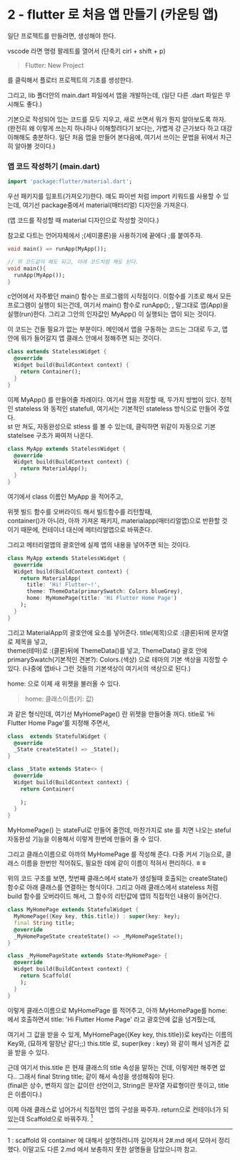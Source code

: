 # 2 - flutter 로 처음 앱 만들기 (카운팅 앱)

일단 프로젝트를 만들려면, 생성해야 한다. 

vscode 라면 명령 팔레트를 열어서 (단축키 cirl + shift + p)  
> Flutter: New Project 

를 클릭해서 플로터 프로젝트의 기초를 생성한다. 

그리고, lib 폴더안의 main.dart 파일에서 앱을 개발하는데, (일단 다른 .dart 파일은 무시해도 좋다.)

기본으로 작성되어 있는 코드를 모두 지우고, 새로 쓰면서 뭐가 뭔지 알아보도록 하자. (완전히 왜 이렇게 쓰는지 하나하나 이해할려다기 보다는, 가볍게 걍 근가보다 하고 대강 이해해도 충분하다. 일단 처음 앱을 만들어 본다음에, 여기서 쓰이는 문법을 뒤에서 차근히 알아볼 것이다.)

### 앱 코드 작성하기 (main.dart)

```dart
import 'package:flutter/material.dart';
```

우선 패키지를 임포트(가져오기)한다. 얘도 파이썬 처럼 import 키워드를 사용할 수 있는데, 여기선 package중에서 material(매터리얼) 디자인을 가져온다. 

(앱 코드를 작성할 때 material 디자인으로 작성할 것이다.)

참고로 다트는 언어자체에서 ;(세미콜론)을 사용하기에 끝에다 ;를 붙여주자.

```dart
void main() => runApp(MyApp());
```
```dart
// 위 코드같이 해도 되고, 아래 코드처럼 해도 된다.
void main(){
  runApp(MyApp());
}
```

c언어에서 자주봤던 main() 함수는 프로그램의 시작점이다. 이함수를 기초로 해서 모든 프로그램이 실행이 되는건데, 여기서 main() 함수로 runApp(); , 말그대로 앱(App)을 실행(run)한다. 그리고 그안의 인자값인 MyApp() 이 실행되는 앱이 되는 것이다.

이 코드는 건들 필요가 없는 부분이다. 메인에서 앱을 구동하는 코드는 그대로 두고, 앱안에 뭐가 들어갈지 앱 클래스 안에서 정해주면 되는 것이다.

```dart
class extends StatelessWidget {
  @override
  Widget build(BuildContext context) {
    return Container();
  }
}
```
이제 MyApp() 를 만들어줄 차례이다. 여기서 앱을 저장할 때, 두가지 방법이 있다. 정적인 stateless 와 동적인 statefull, 여기서는 기본적인 stateless 방식으로 만들어 주었다.   
st 만 쳐도, 자동완성으로 stless 를 볼 수 있는데, 클릭하면 위같이 자동으로 기본 statelsee 구조가 짜여저 나온다.

```dart
class MyApp extends StatelessWidget {
  @override
  Widget build(BuildContext context) {
    return MaterialApp();
  }
}
```
여기에서 class 이름인 MyApp 을 적어주고, 

위젯 빌드 함수를 오버라이드 해서 빌드함수를 리턴할때,   
container()가 아니라, 아까 가져온 패키지, materialapp(매터리얼앱)으로 반환할 것이기 때문에, 컨테이너 대신에 메터리얼앱으로 바꿔준다.

그리고 메터리얼앱의 괄호안에 실제 앱의 내용을 넣어주면 되는 것이다.

```dart
class MyApp extends StatelessWidget {
  @override
  Widget build(BuildContext context) {
    return MaterialApp(
      title: 'Hi! Flutter~!',
      theme: ThemeData(primarySwatch: Colors.blueGrey),
      home: MyHomePage(title: 'Hi Flutter Home Page')
    );
  }
}
```
그리고 MaterialApp의 괄호안에 요소를 넣어준다. title(제목)으로 :(클론)뒤에 문자열로 제목을 넣고,  
theme(테마)로 :(클론)뒤에 ThemeData()를 넣고, ThemeData() 괄호 안에 primarySwatch(기본적인 견본?): Colors.(색상) 으로 테마의 기본 색상을 지정할 수 있다. (나중에 앱바나 그런 것들의 기본색상이 여기서의 색상으로 된다.)

home: 으로 이제 새 위젯을 불러올 수 있다.
> home: 클래스이름(키: 값)

과 같은 형식인데, 여기선 MyHomePage() 란 위젯을 만들어줄 꺼다. title로 'Hi Flutter Home Page'를 지정해 주면서,

```dart
class  extends StatefulWidget {
  @override
  _State createState() => _State();
}

class _State extends State<> {
  @override
  Widget build(BuildContext context) {
    return Container(
      
    );
  }
}
```
MyHomePage() 는 stateFul로 만들어 줄껀데, 마찬가지로 ste 를 치면 나오는 steful 자동완성 기능을 이용해서 이렇게 한번에 만들어 줄 수 있다. 

그리고 클래스이름으로 아까의 MyHomePage 를 작성해 준다. 다중 커서 기능으로, 클래스 이름을 한번만 적어줘도, 필요한 데에 같이 이름이 적혀서 편리하다. ㅎㅎ

위의 코드 구조를 보면, 첫번째 클래스에서 state가 생성될때 호출되는 createState() 함수로 아래 클래스를 연결하는 형식이다. 그리고 아래 클래스에서 stateless 처럼 build 함수를 오버라이드 해서, 그 함수의 리턴값에 앱의 직접적인 내용이 들어간다.

```dart
class MyHomePage extends StatefulWidget {
  MyHomePage({Key key, this.title}) : super(key: key);
  final String title;
  @override
  _MyHomePageState createState() => _MyHomePageState();
}

class _MyHomePageState extends State<MyHomePage> {
  @override
  Widget build(BuildContext context) {
    return Scaffold(
    );
  }
}
```

이렇게 클래스이름으로 MyHomePage 를 적어주고, 아까 MyHomePage를 home: 에서 호출하면서 title: 'Hi Flutter Home Page' 라고 괄호안에 값을 넘겨줬는데,

여기서 그 값을 받을 수 있게, MyHomePage({Key key, this.title})로 key라는 이름의 Key와, (묘하게 말장난 같다;;) this.title 로, super(key : key) 와 같이 해서 넘겨준 값을 받을 수 있다.

근데 여기서 this.title 은 현재 클래스의 title 속성을 말하는 건데, 이렇게만 해주면 없다.. 그래서 final String title; 같이 해서 속성을 생성해줘야 된다.  
(final은 상수, 변하지 않는 값이란 선언이고, String은 문자열 자료형이란 뜻이고, title 은 이름이다.)

이제 아래 클래스로 넘어가서 직접적인 앱의 구성을 짜주자. return으로 컨테이너가 되있는데 Scaffold으로 바꿔주자. <a href="#link1"><sup>1</sup></a>


 ---

 <a name="link1">1 : scaffold 와 container 에 대해서 설명하려니까 길어져서 2#.md 에서 모아서 정리했다. 이말고도 다른 2.md 에서 보충하지 못한 설명들을 담았으니까 참고.